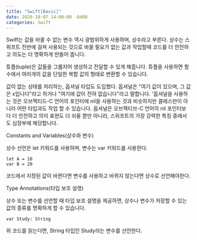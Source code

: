 ```yaml
---
title: "Swift[Basic]"
date: 2020-10-07 14:00:00 -0400
categories: Swift
---
```


Swift는 값을 바꿀 수 없는 변수 역시 광범위하게 사용하며, 상수라고 부른다.
상수는 스위프트 전반에 걸쳐 사용되는 것으로 바꿀 필요가 없는 값과 작업할때 코드를 더 안전하고 의도는 더 명확하게 만들어 줍니다.

튜플(tuple)은 값들을 그룹지어 생성하고 전달할 수 있게 해줍니다. 튜플을 사용하면 함수에서 여러개의 값을 단일한 복합 값의 형태로 변환할 수 있습니다.

값이 없는 상태를 처리하는, 옵셔널 타입도 도입했다. 옵셔널은 "여기 값이 있으며, 그 값은 x입니다"라고 하거나 "여기에 값이 전혀 없습니다"라고 말합니다. '옵셔널을 사용하는 것은 오브젝티드-C 언어의 포인터에 nil을 사용하는 것과 비슷하지만 클래스만이 아니라 어떤 타입과도 작업 할 수 있습니다. 옵셔널은 오브젝티브-C 언어의 nil 포인터보다 더 안전하고 의미 표현도 더 쉬울 뿐만 아니라, 스위프트의 가장 강력한 특징 중에서도 심장부에 해당합니다.

Constants and Variables(상수와 변수)

상수 선언은 let 키워드를 사용하며, 변수는 var 키워드를 사용한다.

    let A = 10
    var B = 20

코드에서 지정된 값이 바뀐다면 변수를 사용하고 바뀌지 않는다면 상수로 선언해야한다.

Type Annotations(타입 보조 설명)

상수 또는 변수를 선언할 때 타입 보조 설명을 제공하면, 상수나 변수가 저장할 수 있는 값의 종류를 명확하게 할 수 있습니다.

    var Study: String

위 코드를 읽는다면, String 타입인 Study라는 변수를 선언한다.


[jekyll-docs]: https://jekyllrb.com/docs/home
[jekyll-gh]:   https://github.com/jekyll/jekyll
[jekyll-talk]: https://talk.jekyllrb.com/